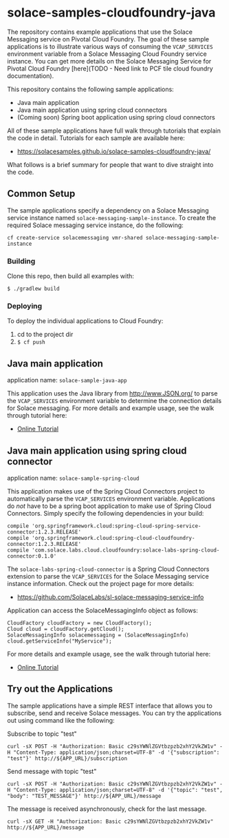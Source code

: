 # solace-samples-cloudfoundry-java

The repository contains example applications that use the Solace Messaging service on Pivotal Cloud Foundry. The goal of these sample applications is to illustrate various ways of consuming the `VCAP_SERVICES` environment variable from a Solace Messaging Cloud Foundry service instance. You can get more details on the  Solace Messaging Service for Pivotal Cloud Foundry [here](TODO - Need link to PCF tile cloud foundry documentation).

This repository contains the following sample applications:
- Java main application
- Java main application using spring cloud connectors
- (Coming soon) Spring boot application using spring cloud connectors

All of these sample applications have full walk through tutorials that explain the code in detail. Tutorials for each sample are available here:

* https://solacesamples.github.io/solace-samples-cloudfoundry-java/

What follows is a brief summary for people that want to dive straight into the code.

## Common Setup 

The sample applications specify a dependency on a Solace Messaging service instance named `solace-messaging-sample-instance`. To create the required Solace messaging service instance, do the following:

	cf create-service solacemessaging vmr-shared solace-messaging-sample-instance
	

### Building

Clone this repo, then build all examples with:

	$ ./gradlew build

### Deploying

To deploy the individual applications to Cloud Foundry:
1. cd to the project dir
1. `$ cf push`

## Java main application

application name: `solace-sample-java-app`

This application uses the Java library from http://www.JSON.org/ to parse the `VCAP_SERVICES` environment variable to determine the connection details for Solace messaging. For more details and example usage, see the walk through tutorial here:

* [Online Tutorial](https://solacesamples.github.io/solace-samples-cloudfoundry-java/docs/java-app/)

## Java main application using spring cloud connector

application name: `solace-sample-spring-cloud`

This application makes use of the Spring Cloud Connectors project to automatically parse the `VCAP_SERVICES` environment variable. Applications do *not* have to be a spring boot application to make use of Spring Cloud Connectors. Simply specify the following dependencies in your build:

	compile 'org.springframework.cloud:spring-cloud-spring-service-connector:1.2.3.RELEASE'
	compile 'org.springframework.cloud:spring-cloud-cloudfoundry-connector:1.2.3.RELEASE'
	compile 'com.solace.labs.cloud.cloudfoundry:solace-labs-spring-cloud-connector:0.1.0'

The `solace-labs-spring-cloud-connector` is a Spring Cloud Connectors extension to parse the `VCAP_SERVICES` for the Solace Messaging service instance information. Check out the project page for more details:

* https://github.com/SolaceLabs/sl-solace-messaging-service-info

Application can access the SolaceMessagingInfo object as follows:

	CloudFactory cloudFactory = new CloudFactory();
	Cloud cloud = cloudFactory.getCloud();
	SolaceMessagingInfo solacemessaging = (SolaceMessagingInfo) cloud.getServiceInfo("MyService");

For more details and example usage, see the walk through tutorial here:

* [Online Tutorial](https://solacesamples.github.io/solace-samples-cloudfoundry-java/docs/spring-cloud/)


## Try out the Applications

The sample applications have a simple REST interface that allows you to subscribe, send and receive Solace messages. You can try the applications out using command like the following:

Subscribe to topic "test"

	curl -sX POST -H "Authorization: Basic c29sYWNlZGVtbzpzb2xhY2VkZW1v" -H "Content-Type: application/json;charset=UTF-8" -d '{"subscription": "test"}' http://${APP_URL}/subscription 

Send message with topic "test"

	curl -sX POST -H "Authorization: Basic c29sYWNlZGVtbzpzb2xhY2VkZW1v" -H "Content-Type: application/json;charset=UTF-8" -d '{"topic": "test", "body": "TEST_MESSAGE"}' http://${APP_URL}/message 

The message is received asynchronously, check for the last message.
	
	curl -sX GET -H "Authorization: Basic c29sYWNlZGVtbzpzb2xhY2VkZW1v"  http://${APP_URL}/message 

